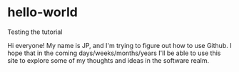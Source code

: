 # hello-world
Testing the tutorial

Hi everyone!
My name is JP, and I'm trying to figure out how to use Github.
I hope that in the coming days/weeks/months/years I'll be able to use this site to explore some of my thoughts and ideas in the software realm.
